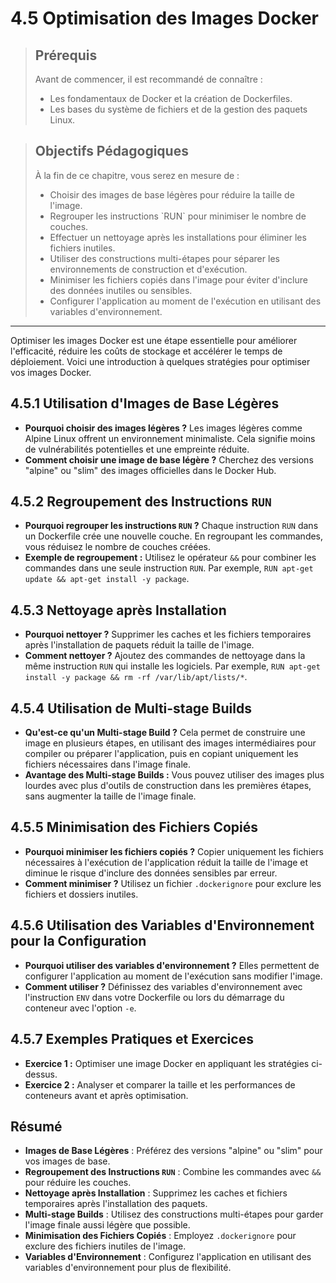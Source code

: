 # 4.5 Optimisation des Images Docker

<blockquote>
  <h2>Prérequis</h2>
  <p>Avant de commencer, il est recommandé de connaître :</p>
  <ul>
    <li>Les fondamentaux de Docker et la création de Dockerfiles.</li>
    <li>Les bases du système de fichiers et de la gestion des paquets Linux.</li>
  </ul>
</blockquote>

<blockquote>
  <h2>Objectifs Pédagogiques</h2>
  <p>À la fin de ce chapitre, vous serez en mesure de :</p>
  <ul>
    <li>Choisir des images de base légères pour réduire la taille de l'image.</li>
    <li>Regrouper les instructions `RUN` pour minimiser le nombre de couches.</li>
    <li>Effectuer un nettoyage après les installations pour éliminer les fichiers inutiles.</li>
    <li>Utiliser des constructions multi-étapes pour séparer les environnements de construction et d'exécution.</li>
    <li>Minimiser les fichiers copiés dans l'image pour éviter d'inclure des données inutiles ou sensibles.</li>
    <li>Configurer l'application au moment de l'exécution en utilisant des variables d'environnement.</li>
  </ul>
</blockquote>


--- 

Optimiser les images Docker est une étape essentielle pour améliorer l'efficacité, réduire les coûts de stockage et accélérer le temps de déploiement. Voici une introduction à quelques stratégies pour optimiser vos images Docker.

## 4.5.1 Utilisation d'Images de Base Légères

- **Pourquoi choisir des images légères ?** Les images légères comme Alpine Linux offrent un environnement minimaliste. Cela signifie moins de vulnérabilités potentielles et une empreinte réduite.
- **Comment choisir une image de base légère ?** Cherchez des versions "alpine" ou "slim" des images officielles dans le Docker Hub.

## 4.5.2 Regroupement des Instructions `RUN`

- **Pourquoi regrouper les instructions `RUN` ?** Chaque instruction `RUN` dans un Dockerfile crée une nouvelle couche. En regroupant les commandes, vous réduisez le nombre de couches créées.
- **Exemple de regroupement :** Utilisez le opérateur `&&` pour combiner les commandes dans une seule instruction `RUN`. Par exemple, `RUN apt-get update && apt-get install -y package`.

## 4.5.3 Nettoyage après Installation

- **Pourquoi nettoyer ?** Supprimer les caches et les fichiers temporaires après l'installation de paquets réduit la taille de l'image.
- **Comment nettoyer ?** Ajoutez des commandes de nettoyage dans la même instruction `RUN` qui installe les logiciels. Par exemple, `RUN apt-get install -y package && rm -rf /var/lib/apt/lists/*`.

## 4.5.4 Utilisation de Multi-stage Builds

- **Qu'est-ce qu'un Multi-stage Build ?** Cela permet de construire une image en plusieurs étapes, en utilisant des images intermédiaires pour compiler ou préparer l'application, puis en copiant uniquement les fichiers nécessaires dans l'image finale.
- **Avantage des Multi-stage Builds :** Vous pouvez utiliser des images plus lourdes avec plus d'outils de construction dans les premières étapes, sans augmenter la taille de l'image finale.

## 4.5.5 Minimisation des Fichiers Copiés

- **Pourquoi minimiser les fichiers copiés ?** Copier uniquement les fichiers nécessaires à l'exécution de l'application réduit la taille de l'image et diminue le risque d'inclure des données sensibles par erreur.
- **Comment minimiser ?** Utilisez un fichier `.dockerignore` pour exclure les fichiers et dossiers inutiles.

## 4.5.6 Utilisation des Variables d'Environnement pour la Configuration

- **Pourquoi utiliser des variables d'environnement ?** Elles permettent de configurer l'application au moment de l'exécution sans modifier l'image.
- **Comment utiliser ?** Définissez des variables d'environnement avec l'instruction `ENV` dans votre Dockerfile ou lors du démarrage du conteneur avec l'option `-e`.

## 4.5.7 Exemples Pratiques et Exercices

- **Exercice 1 :** Optimiser une image Docker en appliquant les stratégies ci-dessus.
- **Exercice 2 :** Analyser et comparer la taille et les performances de conteneurs avant et après optimisation.


## Résumé

- **Images de Base Légères** : Préférez des versions "alpine" ou "slim" pour vos images de base.
- **Regroupement des Instructions `RUN`** : Combine les commandes avec `&&` pour réduire les couches.
- **Nettoyage après Installation** : Supprimez les caches et fichiers temporaires après l'installation des paquets.
- **Multi-stage Builds** : Utilisez des constructions multi-étapes pour garder l'image finale aussi légère que possible.
- **Minimisation des Fichiers Copiés** : Employez `.dockerignore` pour exclure des fichiers inutiles de l'image.
- **Variables d'Environnement** : Configurez l'application en utilisant des variables d'environnement pour plus de flexibilité.

